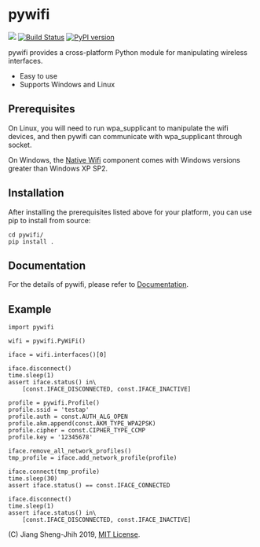 # pywifi

![](https://img.shields.io/pypi/pyversions/pywifi.svg)
[![Build Status](https://travis-ci.com/awkman/pywifi.svg?branch=master)](https://travis-ci.com/awkman/pywifi)
[![PyPI version](https://badge.fury.io/py/pywifi.svg)](https://badge.fury.io/py/pywifi)

pywifi provides a cross-platform Python module for manipulating wireless
interfaces.

* Easy to use
* Supports Windows and Linux

## Prerequisites

On Linux, you will need to run wpa_supplicant to manipulate the wifi devices,
and then pywifi can communicate with wpa_supplicant through socket.

On Windows, the [Native Wifi] component comes with Windows versions greater
than Windows XP SP2.

## Installation

After installing the prerequisites listed above for your platform, you can
use pip to install from source:

    cd pywifi/
    pip install .

## Documentation

For the details of pywifi, please refer to [Documentation].

## Example

    import pywifi

    wifi = pywifi.PyWiFi()

    iface = wifi.interfaces()[0]

    iface.disconnect()
    time.sleep(1)
    assert iface.status() in\
        [const.IFACE_DISCONNECTED, const.IFACE_INACTIVE]

    profile = pywifi.Profile()
    profile.ssid = 'testap'
    profile.auth = const.AUTH_ALG_OPEN
    profile.akm.append(const.AKM_TYPE_WPA2PSK)
    profile.cipher = const.CIPHER_TYPE_CCMP
    profile.key = '12345678'

    iface.remove_all_network_profiles()
    tmp_profile = iface.add_network_profile(profile)

    iface.connect(tmp_profile)
    time.sleep(30)
    assert iface.status() == const.IFACE_CONNECTED

    iface.disconnect()
    time.sleep(1)
    assert iface.status() in\
        [const.IFACE_DISCONNECTED, const.IFACE_INACTIVE]

(C) Jiang Sheng-Jhih 2019, [MIT License].

[Native Wifi]: https://msdn.microsoft.com/en-us/library/windows/desktop/ms706556.aspx
[MIT License]: https://opensource.org/licenses/MIT
[Documentation]: https://github.com/awkman/pywifi/blob/master/DOC.md
